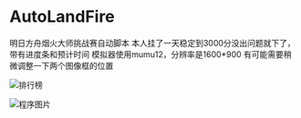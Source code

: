 # AutoLandFire
明日方舟烟火大师挑战赛自动脚本
本人挂了一天稳定到3000分没出问题就下了，带有进度条和预计时间
模拟器使用mumu12，分辨率是1600*900
有可能需要稍微调整一下两个图像框的位置

![排行榜](https://github.com/user-attachments/assets/7f62a73d-73d9-4c86-a8c9-ef0a76d92d8f)

![程序图片](https://github.com/user-attachments/assets/2cd166c4-9f11-43d0-9b9b-a94f5855c506)

